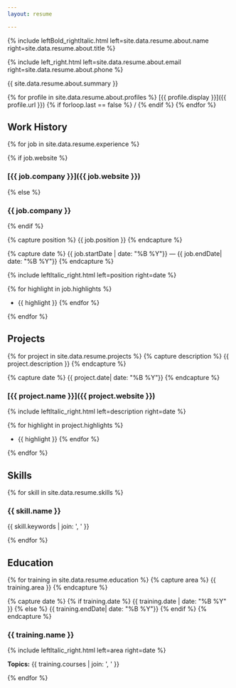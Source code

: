 ```yaml
---
layout: resume

---
```

{% include leftBold_rightItalic.html 
  left=site.data.resume.about.name 
  right=site.data.resume.about.title %}

{% include left_right.html 
  left=site.data.resume.about.email 
  right=site.data.resume.about.phone %}

{{ site.data.resume.about.summary }}

{% for profile in site.data.resume.about.profiles %} [{{ profile.display }}]({{ profile.url }}) {% if forloop.last == false %} / {% endif %} {% endfor %}

## Work History

{% for job in site.data.resume.experience %}

{% if job.website %}

### [{{ job.company }}]({{ job.website }})

{% else %}

### {{ job.company }}

{% endif %}

{% capture position %}
{{ job.position }}
{% endcapture %}

{% capture date %}
{{ job.startDate | date: "%B %Y"}} &mdash; {{ job.endDate| date: "%B %Y"}}
{% endcapture %}

{% include leftItalic_right.html left=position right=date %}

{% for highlight in job.highlights %}
* {{ highlight }} {% endfor %}

{% endfor %}

## Projects

{% for project in site.data.resume.projects %}
  {% capture description %}
  {{ project.description }}
  {% endcapture %}

  {% capture date %}
  {{ project.date| date: "%B %Y"}}
  {% endcapture %}

### [{{ project.name }}]({{ project.website }})

{% include leftItalic_right.html left=description right=date %}

{% for highlight in project.highlights %}
* {{ highlight }} {% endfor %}

{% endfor %}

## Skills

{% for skill in site.data.resume.skills %}

### {{ skill.name }}

{{ skill.keywords | join: ', ' }}

{% endfor %}

## Education

{% for training in site.data.resume.education %}
  {% capture area %}
  {{ training.area }}
  {% endcapture %}

  {% capture date %}
    {% if training.date %} 
      {{ training.date | date: "%B %Y" }} 
    {% else %}
      {{ training.endDate| date: "%B %Y"}}
    {% endif %}
  {% endcapture %}

### {{ training.name }}

{% include leftItalic_right.html left=area right=date %}

**Topics:** {{ training.courses | join: ', ' }}

{% endfor %}
